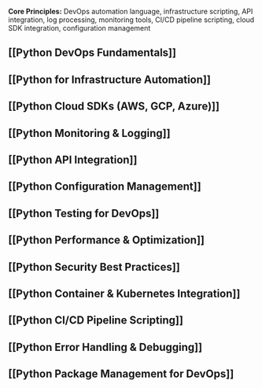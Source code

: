 **Core Principles:** DevOps automation language, infrastructure scripting, API integration, log processing, monitoring tools, CI/CD pipeline scripting, cloud SDK integration, configuration management

## [[Python DevOps Fundamentals]]
## [[Python for Infrastructure Automation]]
## [[Python Cloud SDKs (AWS, GCP, Azure)]]
## [[Python Monitoring & Logging]]
## [[Python API Integration]]
## [[Python Configuration Management]]
## [[Python Testing for DevOps]]
## [[Python Performance & Optimization]]
## [[Python Security Best Practices]]
## [[Python Container & Kubernetes Integration]]
## [[Python CI/CD Pipeline Scripting]]
## [[Python Error Handling & Debugging]]
## [[Python Package Management for DevOps]]
